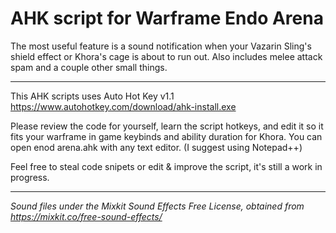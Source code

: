 # AHK script for Warframe Endo Arena
The most useful feature is a sound notification when your Vazarin Sling's shield effect or Khora's cage is about to run out. Also includes melee attack spam and a couple other small things.
___
This AHK scripts uses Auto Hot Key v1.1 https://www.autohotkey.com/download/ahk-install.exe

Please review the code for yourself, learn the script hotkeys, and edit it so it fits your warframe in game keybinds and ability duration for Khora. You can open enod arena.ahk with any text editor. (I suggest using Notepad++)

Feel free to steal code snipets or edit & improve the script, it's still a work in progress.
___
*Sound files under the Mixkit Sound Effects Free License, obtained from https://mixkit.co/free-sound-effects/*
